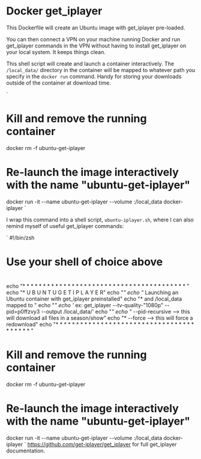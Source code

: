 # Docker get_iplayer

This Dockerfile will create an Ubuntu image with get_iplayer pre-loaded.

You can then connect a VPN on your machine running Docker and run get_iplayer commands in the VPN without having to install get_iplayer on your local system. It keeps things clean.

This shell script will create and launch a container interactively. The `/local_data/` directory in the container will be mapped to whatever path you specify in the `docker run` command. Handy for storing your downloads outside of the container at download time.

`
# Kill and remove the running container
docker rm -f ubuntu-get-iplayer

# Re-launch the image interactively with the name "ubuntu-get-iplayer"
docker run -it --name ubuntu-get-iplayer --volume <PATH TO YOUR LOCAL DOWNLOAD DIRECTORY>:/local_data docker-iplayer
`

I wrap this command into a shell script, `ubuntu-iplayer.sh`, where I can also remind myself of useful get_iplayer commands:

`
#!/bin/zsh
# Use your shell of choice above
#
echo "* * * * * * * * * * * * * * * * * * * * * * * * * * * * * * * * * * * * * * * * "
echo "*                U B U N T U    G E T    I P L A Y E R"
echo "*"
echo "* Launching an Ubuntu container with get_iplayer preinstalled"
echo "* and /local_data mapped to <PATH TO YOUR LOCAL DIRECTORY>"
echo "*"
echo '* ex: get_iplayer --tv-quality-"1080p" --pid=p0ffzvy3 --output /local_data/'
echo "*"
echo "* --pid-recursive --> this will download all files in a season/show"
echo "* --force         --> this will force a redownload"
echo "* * * * * * * * * * * * * * * * * * * * * * * * * * * * * * * * * * * * * * * * "

# Kill and remove the running container
docker rm -f ubuntu-get-iplayer

# Re-launch the image interactively with the name "ubuntu-get-iplayer"
docker run -it --name ubuntu-get-iplayer --volume <PATH TO YOUR LOCAL DIRECTORY>:/local_data docker-iplayer
`
https://github.com/get-iplayer/get_iplayer for full get_iplayer documentation.
